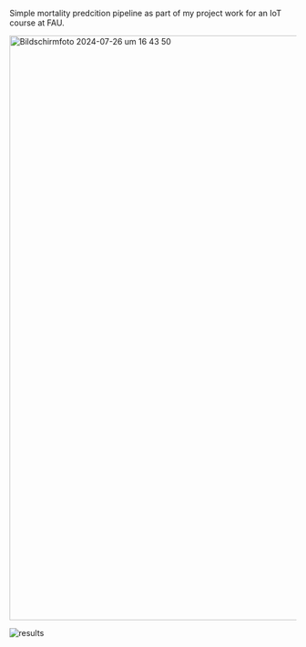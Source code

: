 Simple mortality predcition pipeline as part of my project work for an IoT course at FAU. 

<img width="1028" alt="Bildschirmfoto 2024-07-26 um 16 43 50" src="https://github.com/user-attachments/assets/fc741e1f-c4b9-415b-8d90-f5fec8ca505f">


![results](https://github.com/user-attachments/assets/5a7fdd99-d915-4915-a7bd-caf980f4816c)
